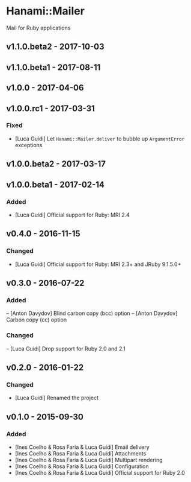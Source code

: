 # Hanami::Mailer
Mail for Ruby applications

## v1.1.0.beta2 - 2017-10-03

## v1.1.0.beta1 - 2017-08-11

## v1.0.0 - 2017-04-06

## v1.0.0.rc1 - 2017-03-31
### Fixed
- [Luca Guidi] Let `Hanami::Mailer.deliver` to bubble up `ArgumentError` exceptions

## v1.0.0.beta2 - 2017-03-17

## v1.0.0.beta1 - 2017-02-14
### Added
- [Luca Guidi] Official support for Ruby: MRI 2.4

## v0.4.0 - 2016-11-15
### Changed
- [Luca Guidi] Official support for Ruby: MRI 2.3+ and JRuby 9.1.5.0+

## v0.3.0 - 2016-07-22
### Added
– [Anton Davydov] Blind carbon copy (bcc) option
– [Anton Davydov] Carbon copy (cc) option

### Changed
– [Luca Guidi] Drop support for Ruby 2.0 and 2.1

## v0.2.0 - 2016-01-22
### Changed
- [Luca Guidi] Renamed the project

## v0.1.0 - 2015-09-30
### Added
- [Ines Coelho & Rosa Faria & Luca Guidi] Email delivery
- [Ines Coelho & Rosa Faria & Luca Guidi] Attachments
- [Ines Coelho & Rosa Faria & Luca Guidi] Multipart rendering
- [Ines Coelho & Rosa Faria & Luca Guidi] Configuration
- [Ines Coelho & Rosa Faria & Luca Guidi] Official support for Ruby 2.0
